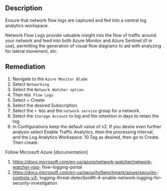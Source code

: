 ## Description

Ensure that network flow logs are captured and fed into a central log analytics workspace.

Network Flow Logs provide valuable insight into the flow of traffic around your network and feed into both Azure Monitor and Azure Sentinel (if in use), permitting the generation of visual flow diagrams to aid with analyzing for lateral movement, etc.

## Remediation

  1. Navigate to the `Azure Monitor Blade`
  2. Select `Networking`
  3. Select the `Network Watcher option`
  4. Then `NSG Flow Logs`
  5. Select + Create
  6. Select the desired Subscription.
  7. Select the `+ NSG` and the `network service` group for a network.
  8. Select the `Storage Account` to log and the retention in days to retain the log.
  9. In Configurations keep the default value of v2. If you desire even further
  analysis select Enable Traffic Analytics, then the processing interval, and the
  Log Analytics Workspace.
  10.Tag as desired, then go to Create. Then create.

Follow Microsoft Azure [documentation]
  1. https://docs.microsoft.com/en-us/azure/network-watcher/network-watcher-nsg- flow-logging-portal
  2. https://docs.microsoft.com/en-us/security/benchmark/azure/security-controls-v3- logging-threat-detection#lt-4-enable-network-logging-for-security-investigation 